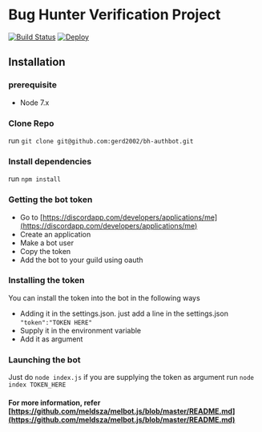 # Bug Hunter Verification Project  
[![Build Status](https://travis-ci.com/meldsza/bh-authbot.svg?token=NCSPyosqnKLmRkQxpv8x&branch=master)](https://travis-ci.com/meldsza/bh-authbot)
[![Deploy](https://www.herokucdn.com/deploy/button.svg)](https://heroku.com/deploy?template=https://github.com/meldsza/bh-authbot/tree/master)  
## Installation
### prerequisite
- Node 7.x
### Clone Repo
run `git clone git@github.com:gerd2002/bh-authbot.git`
### Install dependencies
run `npm install`
### Getting the bot token
- Go to [https://discordapp.com/developers/applications/me](https://discordapp.com/developers/applications/me)
- Create an application
- Make a bot user
- Copy the token
- Add the bot to your guild using oauth
### Installing the token
You can install the token into the bot in the following ways
- Adding it in the settings.json. 
just add a line in the settings.json
`"token":"TOKEN HERE"`
- Supply it in the environment variable
- Add it as argument
### Launching the bot
Just do
`node index.js`
if you are supplying the token as argument run
`node index TOKEN_HERE`
#### For more information, refer [https://github.com/meldsza/melbot.js/blob/master/README.md](https://github.com/meldsza/melbot.js/blob/master/README.md)

